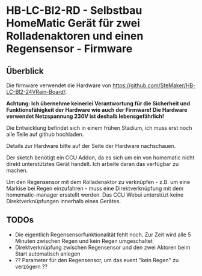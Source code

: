 # HB-LC-Bl2-RD - Selbstbau HomeMatic Gerät für zwei Rolladenaktoren und einen Regensensor - Firmware
## Überblick
Die firmware verwendet die Hardware von https://github.com/SteMaker/HB-LC-Bl2-24VRain-Board/.

**Achtung: Ich übernehme keinerlei Verantwortung für die Sicherheit und Funktionsfähigkeit der Hardware wie auch der Firmware! Die Hardware verwendet Netzspannung 230V ist deshalb lebensgefährlich!**

Die Entwicklung befindet sich in einem frühen Stadium, ich muss erst noch alle Teile auf github hochladen.

Details zur Hardware bitte auf der Seite der Hardware nachschauen.

Der sketch benötigt ein CCU Addon, da es sich um ein von homematic nicht direkt unterstütztes Gerät handelt. Ich arbeite daran das verfügbar zu machen.

Um den Regensensor mit dem Rolladenaktor zu verknüpfen - z.B. um eine Markise bei Regen einzufahren - muss eine Direktverknüpfung mit dem homematic-manager ersstellt werden. Das CCU Webui unterstüzt keine Direktverknüpfungen innerhalb eines Gerätes.

## TODOs
- Die eigentlich Regensensorfunktionalität fehlt noch. Zur Zeit wird alle 5 Minuten zwischen Regen und kein Regen umgeschaltet
- Direktverknüpfung zwischen Regensensor und den zwei Aktoren beim Start automatisch anlegen
- ?? Parameter für den Regensensor, um das event "kein Regen" zu verzögern ??
